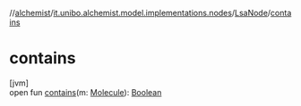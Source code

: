 //[alchemist](../../../index.md)/[it.unibo.alchemist.model.implementations.nodes](../index.md)/[LsaNode](index.md)/[contains](contains.md)

# contains

[jvm]\
open fun [contains](contains.md)(m: [Molecule](../../it.unibo.alchemist.model.interfaces/-molecule/index.md)): [Boolean](https://kotlinlang.org/api/latest/jvm/stdlib/kotlin/-boolean/index.html)
